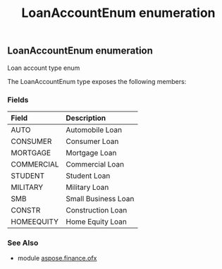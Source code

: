 ﻿---
title: LoanAccountEnum enumeration
second_title: Aspose.Finance for Python via .NET API References
description: 
type: docs
weight: 1200
url: /python-net/aspose.finance.ofx/loanaccountenum/
is_root: false
---

## LoanAccountEnum enumeration

Loan account type enum



The LoanAccountEnum type exposes the following members:

### Fields
| Field | Description |
| :- | :- |
| AUTO | Automobile Loan |
| CONSUMER | Consumer Loan |
| MORTGAGE | Mortgage Loan |
| COMMERCIAL | Commercial Loan |
| STUDENT | Student Loan |
| MILITARY | Military Loan |
| SMB | Small Business Loan |
| CONSTR | Construction Loan |
| HOMEEQUITY | Home Equity Loan |


### See Also

* module [aspose.finance.ofx](../)
